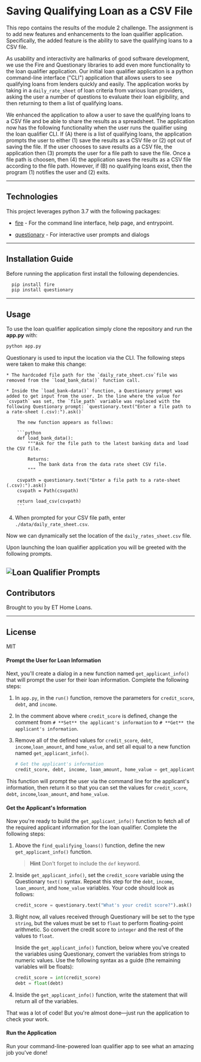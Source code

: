 # Saving Qualifying Loan as a CSV File

This repo contains the results of the module 2 challenge. The assignment is to add new features and enhancements to the loan qualifier application. Specifically, the added feature is the ability to save the qualifying loans to a CSV file.

As usability and interactivity are hallmarks of good software development, we use the Fire and Questionary libraries to add even more functionality to the loan qualifier application. Our initial loan qualifier application is a python command-line interface ("CLI") application that allows users to see qualifying loans from lenders quickly and easily. The application works by taking in a `daily_rate_sheet` of loan criteria from various loan providers, asking the user a number of questions to evaluate their loan eligibility, and then returning to them a list of qualifying loans.

We enhanced the application to allow a user to save the qualifying loans to a CSV file and be able to share the results as a spreadsheet. The application now has the following functionality when the user runs the qualifier using the loan qualifier CLI. If (A) there is a list of qualifying loans, the application prompts the user to either (1) save the results as a CSV file or (2) opt out of saving the file. If the user chooses to save results as a CSV file, the application then (3) prompts the user for a file path to save the file. Once a file path is choosen, then (4) the application saves the results as a CSV file according to the file path. However, if (B) no qualifying loans exist, then the program (1) notifies the user and (2) exits.

---
## Technologies

This project leverages python 3.7 with the following packages:

* [fire](https://github.com/google/python-fire) - For the command line interface, help page, and entrypoint.

* [questionary](https://github.com/tmbo/questionary) - For interactive user prompts and dialogs

---
## Installation Guide

Before running the application first install the following dependencies.

```python
  pip install fire
  pip install questionary
```
---
## Usage

To use the loan qualifier application simply clone the repository and run the **app.py** with:

```python
python app.py
```

Questionary is used to input the location via the CLI. The following steps were taken to make this change:

    * The hardcoded file path for the `daily_rate_sheet.csv`file was removed from the `load_bank_data()` function call.

    * Inside the `load_bank-data()` function, a Questionary prompt was added to get input from the user. In the line where the value for `csvpath` was set, the `file_path` variable was replaced with the following Questionary prompt: `questionary.text("Enter a file path to a rate-sheet (.csv):").ask()`

        The new function appears as follows:

        ```python
        def load_bank_data():
            """Ask for the file path to the latest banking data and load the CSV file.

            Returns:
                The bank data from the data rate sheet CSV file.
            """

        csvpath = questionary.text("Enter a file path to a rate-sheet (.csv):").ask()
        csvpath = Path(csvpath)

        return load_csv(csvpath)
        ```

4. When prompted for your CSV file path, enter `./data/daily_rate_sheet.csv`.

Now we can dynamically set the location of the `daily_rates_sheet.csv` file.

Upon launching the loan qualifier application you will be greeted with the following prompts.

![Loan Qualifier Prompts](Images/loan_qalifier.png)
---
## Contributors

Brought to you by ET Home Loans.

---
## License

MIT


#### Prompt the User for Loan Information

Next, you'll create a dialog in a new function named `get_applicant_info()` that will prompt the user for their loan information. Complete the following steps:

1. In `app.py`, in the `run()` function, remove the parameters for `credit_score`, `debt`, and `income`.

2. In the comment above where `credit_score` is defined, change the comment from `# **Set** the applicant's information` to `# **Get** the applicant's information`.

3. Remove all of the defined values for `credit_score`, `debt`, `income`,`loan_amount`, and `home_value`, and set all equal to a new function named `get_applicant_info()`.

    ```python
    # Get the applicant's information
    credit_score, debt, income, loan_amount, home_value = get_applicant_info()
    ```

This function will prompt the user via the command line for the applicant's information, then return it so that you can set the values for `credit_score`, `debt`, `income`,`loan_amount`, and `home_value`.

#### Get the Applicant's Information

Now you're ready to build the `get_applicant_info()` function to fetch all of the required applicant information for the loan qualifier. Complete the following steps:

1. Above the `find_qualifying_loans()` function, define the new `get_applicant_info()` function.

    > **Hint** Don't forget to include the `def` keyword.

2. Inside `get_applicant_info()`, set the `credit_score` variable using the Questionary `text()` syntax. Repeat this step for the `debt`, `income`, `loan_amount`, and `home_value` variables. Your code should look as follows:

      ```python
      credit_score = questionary.text("What's your credit score?").ask()
      ```

3. Right now, all values received through Questionary will be set to the type `string`, but the values must be set to `float` to perform floating-point arithmetic. So convert the credit score to `integer` and the rest of the values to `float`.

    Inside the `get_applicant_info()` function, below where you've created the variables using Questionary, convert the variables from strings to numeric values. Use the following syntax as a guide (the remaining variables will be floats):

    ```python
    credit_score = int(credit_score)
    debt = float(debt)
    ```

4. Inside the `get_applicant_info()` function, write the statement that will return all of the variables.

That was a lot of code! But you're almost done—just run the application to check your work.

#### Run the Application

Run your command-line-powered loan qualifier app to see what an amazing job you've done!